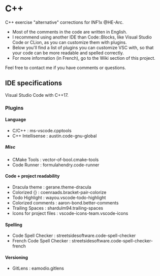 # C++
C++ exercise "alternative" corrections for INF1x @HE-Arc.

- Most of the comments in the code are written in English.
- I recommend using another IDE than Code::Blocks, like Visual Studio Code or CLion, as you can customize them with plugins.
- Below you'll find a list of plugins you can customize VSC with, so that your code can be more readable and spelled correctly.
- For more information (in French), go to the Wiki section of this project.

Feel free to contact me if you have comments or questions.

## IDE specifications
Visual Studio Code with C++17.

### Plugins
#### Language
- C/C++ : ms-vscode.cpptools
- C++ Intellisense : austin.code-gnu-global        

##### Misc
- CMake Tools : vector-of-bool.cmake-tools
- Code Runner : formulahendry.code-runner

#### Code + project readability
- Dracula theme : gerane.theme-dracula
- Colorized {} : coenraads.bracket-pair-colorize
- Todo Highlight : wayou.vscode-todo-highlight
- Colorized comments : aaron-bond.better-comments
- Trailing Spaces : shardulm94.trailing-spaces
- Icons for project files : vscode-icons-team.vscode-icons

#### Spelling
- Code Spell Checker : streetsidesoftware.code-spell-checker
- French Code Spell Checker : streetsidesoftware.code-spell-checker-french

#### Versioning
- GitLens : eamodio.gitlens
